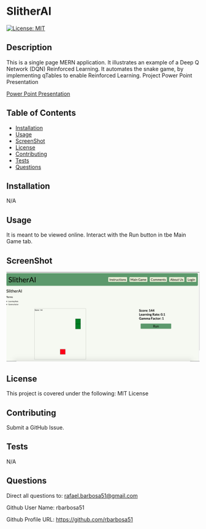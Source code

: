 # SlitherAI

[![License: MIT](https://img.shields.io/badge/License-MIT-yellow.svg)](https://opensource.org/licenses/MIT)

## Description

This is a single page MERN application. It illustrates an example of a Deep Q Network (DQN) Reinforced Learning. It automates the snake game, by implementing qTables to enable Reinforced Learning.
Project Power Point Presentation

[Power Point Presentation](./assets/Presentation.pptx)

## Table of Contents

- [Installation](#installation)
- [Usage](#usage)
- [ScreenShot](#screenshot)
- [License](#license)
- [Contributing](#contributing)
- [Tests](#tests)
- [Questions](#questions)

## Installation

N/A

## Usage

It is meant to be viewed online. Interact with the Run button in tbe Main Game tab.

## ScreenShot

![Slither](./assets/SlitherAI.png)

## License

This project is covered under the following: MIT License

## Contributing

Submit a GitHub Issue.

## Tests

N/A

## Questions

Direct all questions to: rafael.barbosa51@gmail.com

Github User Name: rbarbosa51

Github Profile URL: https://github.com/rbarbosa51



